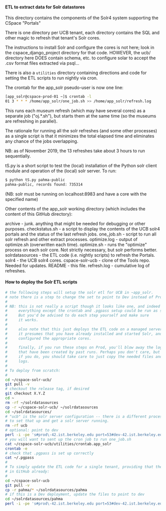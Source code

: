 #### ETL to extract data for Solr datastores

This directory contains the components of the Solr4 system supporting
the CSpace "Portals"

There is one directory per UCB tenant, each directory contains the SQL and other
magic to refresh that tenant's Solr cores.

The instructions to install Solr and configure the cores is not here; look in the
cspace_django_project directory for that code. HOWEVER, the ucb/ directory here DOES
contain schema, etc. to configure solar to accept the .csv format files extracted via psql...

There is also a ```utilities``` directory containing directions and code for setting
the ETL scripts to run nightly via cron.

The crontab for the app_solr pseudo-user is now one line:

```bash
[app_solr@cspace-prod-01 ~]$ crontab -l
01 3 * * * /home/app_solr/one_job.sh >> /home/app_solr/refresh.log
```

This runs each museum refresh (which may have several cores) as a separate job ("oj.*.sh"), but
starts them at the same time (so the museums are refreshing in parallel).

The rationale for running all the solr refreshes (and some other processes) as a single script
is that it minimizes the total elapsed time and eliminates any chance of the jobs overlapping.

NB: as of November 2019, the 13 refreshes take about 3 hours to run sequentially.

tS.py is a short script to test the (local) installation of the Python solr
client module and operation of the (local) solr server. To run:

```bash
$ python tS.py pahma-public
pahma-public, records found: 735314
```

(NB: solr must be running on localhost:8983 and have a core with the specified name)

Other contents of the app_solr working directory (which includes the content of this
GitHub directory):

archive - junk. anything that might be needed for debugging or other purposes.
checkstatus.sh - a script to display the contents of the UCB solr4 portals
                 and the status of the last refresh jobs.
one_job.sh - script to run all solr refresh and other extract processes.
optimize.log - output of optimize.sh (overwritten each time).
optimize.sh - runs the "optimize" process on each solr core. Not strictly
              necessary, but solr performs better.
solrdatasources - the ETL code (i.e. nightly scripts) to refresh the Portals.
solr4 - the UCB solr4 cores.
cspace-solr-ucb - clone of the Tools repo. Needed for updates.
README - this file.
refresh.log - cumulative log of refreshes.

#### How to deploy the Solr ETL scripts

```bash
# the following steps will setup the solr etl for UCB in ~app_solr.
# note there is a step to change the set to point to Dev instead of Prod.
#
# NB: this is not really a script though it looks like one, and indeed
#     everything except the crontab and .pgpass setup could be run as such
#     But you'd be advised to do each step yourself and make sure
#     it works.
#
#     also note that this just deploys the ETL code on a managed server.
#     it presumes that you have already installed and started Solr, and have
#     configured the appropriate cores.
#
#     finally, if you run these steps on Prod, you'll blow away the logs
#     that have been created by past runs. Perhaps you don't care, but
#     if you do, you should take care to just copy the needed files and leave
#     logs.
#
# To deploy from scratch:
#
cd ~/cspace-solr-ucb/
git pull -v
# checkout the release tag, if desired
git checkout X.Y.Z
cd ~
rm -rf ~/solrdatasources
cp -r ~/cspace-solr-ucb/ ~/solrdatasources
cd ~/solrdatasources/
# "ucb" is the solr server configuration -- there is a different process
# to set that up and get a solr server running.
rm -rf ucb
# optional: point to dev
perl -i -pe 's#prod\-42.ist.berkeley.edu port=53#dev-42.ist.berkeley.edu port=51#' */*.sh
# you will want to sent up the cron job to run one_job.sh
cat ~/cspace-solr-ucb/utilities/crontab.app_solr
crontab -e
# check that .pgpass is set up correctly
cat ~/.pgpass
#
# To simply update the ETL code for a single tenant, providing that the updated code is
# in GitHub already:
#
cd ~/cspace-solr-ucb
git pull -v
cp -r pahma/* ~/solrdatasources/pahma
# if this is a Dev deployment, update the files to point to dev
cd ~/solrdatasources/pahma
perl -i -pe 's#prod\-42.ist.berkeley.edu port=53#dev-42.ist.berkeley.edu port=51#' */*.sh
```
